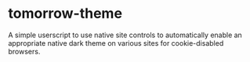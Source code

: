# tomorrow-theme
A simple userscript to use native site controls to automatically enable an appropriate native dark theme on various sites for cookie-disabled browsers.
